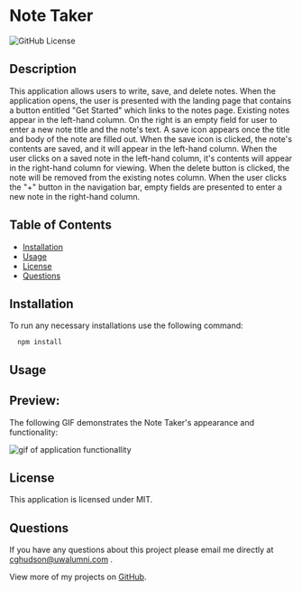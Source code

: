 # Note Taker
  ![GitHub License](https://img.shields.io/badge/License-MIT-green)

  ## Description

  This application allows users to write, save, and delete notes. When the application opens, the user is presented with the landing page that contains a button entitled "Get Started" which links to the notes page. Existing notes appear in the left-hand column. On the right is an empty field for user to enter a new note title and the note's text. A save icon appears once the title and body of the note are filled out. When the save icon is clicked, the note's contents are saved, and it will appear in the left-hand column. When the user clicks on a saved note in the left-hand column, it's contents will appear in the right-hand column for viewing. When the delete button is clicked, the note will be removed from the existing notes column. When the user clicks the "+" button in the navigation bar, empty fields are presented to enter a new note in the right-hand column. 

  ## Table of Contents
  * [Installation](#installation)
  * [Usage](#usage)
  * [License](#license)
  * [Questions](#questions)

  ## Installation

  To run any necessary installations use the following command:

```
  npm install
```

  ## Usage

  

  ## Preview:

  The following GIF demonstrates the Note Taker's appearance and functionality:

  ![gif of application functionallity]()

  ## License

   This application is licensed under MIT.

  ## Questions

If you have any questions about this project please email me directly at [cghudson@uwalumni.com](mailto:cghudson@uwalumni.com) .

View more of my projects on [GitHub](https://github.com/cghudson).
